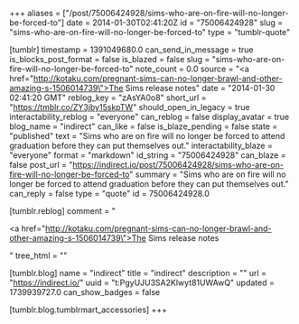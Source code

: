 +++
aliases = ["/post/75006424928/sims-who-are-on-fire-will-no-longer-be-forced-to"]
date = 2014-01-30T02:41:20Z
id = "75006424928"
slug = "sims-who-are-on-fire-will-no-longer-be-forced-to"
type = "tumblr-quote"

[tumblr]
timestamp = 1391049680.0
can_send_in_message = true
is_blocks_post_format = false
is_blazed = false
slug = "sims-who-are-on-fire-will-no-longer-be-forced-to"
note_count = 0.0
source = "<a href=\"http://kotaku.com/pregnant-sims-can-no-longer-brawl-and-other-amazing-s-1506014739\">The Sims release notes</a>"
date = "2014-01-30 02:41:20 GMT"
reblog_key = "zAsYA0o8"
short_url = "https://tmblr.co/ZY3jby15skpTW"
should_open_in_legacy = true
interactability_reblog = "everyone"
can_reblog = false
display_avatar = true
blog_name = "indirect"
can_like = false
is_blaze_pending = false
state = "published"
text = "Sims who are on fire will no longer be forced to attend graduation before they can put themselves out."
interactability_blaze = "everyone"
format = "markdown"
id_string = "75006424928"
can_blaze = false
post_url = "https://indirect.io/post/75006424928/sims-who-are-on-fire-will-no-longer-be-forced-to"
summary = "Sims who are on fire will no longer be forced to attend graduation before they can put themselves out."
can_reply = false
type = "quote"
id = 75006424928.0

[tumblr.reblog]
comment = "<p><a href=\"http://kotaku.com/pregnant-sims-can-no-longer-brawl-and-other-amazing-s-1506014739\">The Sims release notes</a></p>"
tree_html = ""

[tumblr.blog]
name = "indirect"
title = "indirect"
description = ""
url = "https://indirect.io/"
uuid = "t:PgyUJU3SA2Klwyt81UWAwQ"
updated = 1739939727.0
can_show_badges = false

[tumblr.blog.tumblrmart_accessories]
+++
